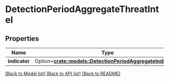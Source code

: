 # DetectionPeriodAggregateThreatIntel

## Properties

Name | Type | Description | Notes
------------ | ------------- | ------------- | -------------
**indicator** | Option<[**crate::models::DetectionPeriodAggregateIndicator**](detection.AggregateIndicator.md)> |  | [optional]

[[Back to Model list]](../README.md#documentation-for-models) [[Back to API list]](../README.md#documentation-for-api-endpoints) [[Back to README]](../README.md)
